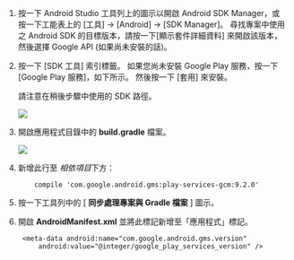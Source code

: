 1. 按一下 Android Studio 工具列上的圖示以開啟 Android SDK Manager，或按一下工能表上的 [工具]  ->  [Android]  ->  [SDK Manager]。 尋找專案中使用之 Android SDK 的目標版本，請按一下[顯示套件詳細資料] 來開啟該版本，然後選擇 Google API \(如果尚未安裝的話)。
2. 按一下 [SDK 工具] 索引標籤。 如果您尚未安裝 Google Play 服務，按一下 [Google Play 服務]，如下所示。 然後按一下 [套用] 來安裝。 
   
    請注意在稍後步驟中使用的 SDK 路徑。 
   
    ![](./media/notification-hubs-android-studio-add-google-play-services/notification-hubs-android-studio-sdk-manager.png)
3. 開啟應用程式目錄中的 **build.gradle** 檔案。
   
    ![](./media/notification-hubs-android-studio-add-google-play-services/notification-hubs-android-studio-add-google-play-dependency.png)
4. 新增此行至 *相依項目*下方： 
   
           compile 'com.google.android.gms:play-services-gcm:9.2.0'
5. 按一下工具列中的 [ **同步處理專案與 Gradle 檔案** ] 圖示。
6. 開啟 **AndroidManifest.xml** 並將此標記新增至「應用程式」標記。
   
        <meta-data android:name="com.google.android.gms.version"
            android:value="@integer/google_play_services_version" />


